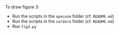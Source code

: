 To draw figure 3:

- Run the scripts in the `apecosm` folder (cf. `README.md`)
- Run the scripts in the `sardara` folder (cf. `README.md`)
- Run `fig3.py`

